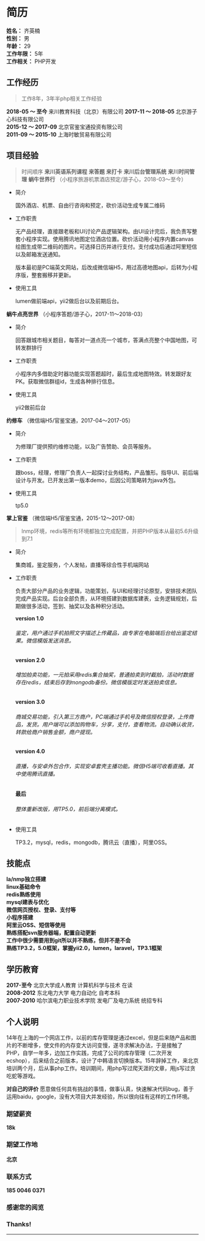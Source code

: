 # 简历
**姓名：** 齐英楠  
**性别：** 男  
**年龄：** 29  
**工作年限：** 5年  
**工作相关：** PHP开发


## 工作经历
> 工作8年，3年半php相关工作经验

**2018-05 ～ 至今** 来川教育科技（北京）有限公司
**2017-11 ～ 2018-05** 北京游子心科技有限公司  
**2015-12 ～ 2017-09** 北京官鉴宝通投资有限公司  
**2011-09 ～ 2015-10** 上海时敏贸易有限公司  

## 项目经验        
> 时间顺序
**来川英语系列课程**
**来答题**
**来打卡**
**来川后台管理系统**
**来川时间管理**
**蜗牛世界行** （小程序旅游机票酒店预定/游子心，2018-03～至今）  
 
* 简介  

	国外酒店、机票、自由行咨询和预定，砍价活动生成专属二维码

* 工作职责

	无产品经理，直接跟老板和UI讨论产品逻辑架构。由UI设计完后，我负责写整套小程序实现。使用腾讯地图定位酒店位置。砍价活动用小程序内置canvas绘图生成带二维码的图片。可选择日历并进行支付。支付成功后通过阿里短信以及邮箱发送通知。
	
	版本最初是PC端英文网站，后改成微信端H5，用过高德地图api，后转为小程序版，整套搬移并更新。

* 使用工具  

	lumen做前端api，yii2做后台以及前期后台。

**蜗牛点亮世界** （小程序答题/游子心，2017-11～2018-03）  

* 简介  

	回答跟城市相关题目，每答对一道点亮一个城市，答满点亮整个中国地图，可转发群排行

* 工作职责  

	小程序内多借助定时器功能实现答题超时，最后生成地图特效。转发跟好友PK。获取微信群组id，生成各种排行信息。

* 使用工具  

	yii2做前后台


**约修车** （微信端H5/官鉴宝通，2017-04～2017-05）  

* 简介  

	为修理厂提供预约维修功能，以及广告赞助、会员等服务。

* 工作职责  

	跟boss，经理，修理厂负责人一起探讨业务结构，产品雏形。指导UI、前后端设计与开发。已开发出第一版本demo，后因公司策略转为java外包。

* 使用工具  

	tp5.0


**掌上官鉴** （微信端H5/官鉴宝通，2015-12～2017-08） 
> lnmp环境，redis等所有环境都独立完成配置，并把PHP版本从最初5.6升级到7.1 

* 简介  

	集商城，鉴定服务，个人发帖，直播等综合性手机端网站

* 工作职责  

	负责大部分产品的业务逻辑，功能策划，与UI和经理讨论原型，安排技术团队完成产品实现。后台全部负责，从环境搭建到数据库建表，业务逻辑规划，后期做很多活动，签到、抽奖以及各种积分活动。

	**version 1.0**
	
	###### 鉴定，用户通过手机拍照文字描述上传藏品，由专家在电脑端后台给出鉴定结果。微信模版发送消息。

	**version 2.0**

	###### 增加拍卖功能，一元拍采用redis集合抽奖，普通拍卖到时截拍，活动时数据存在redis，结束后存到mongodb备份。微信模版定时发送拍卖信息。

	**version 3.0**

	###### 商城交易功能，引入第三方商户，PC端通过手机号及微信授权登录，上传商品，发货。用户端可以添加购物车，分享，支付，查看物流。自动确认收货，转款给商户销售金额，商户提现。

	**version 4.0**

	###### 直播，与安卓外包合作，实现安卓套壳主播功能。微信H5端可收看直播。其中使用腾讯直播。
	**最后**

	###### 整体重新改版，用TP5.0，前后端分离模式。

* 使用工具  

	TP3.2，mysql，redis，mongodb，腾讯云（直播），阿里OSS。


## 技能点

**la/nmp独立搭建**  
**linux基础命令**  
**redis熟练使用**  
**mysql建表与优化**  
**微信网页授权、登录、支付等**  
**小程序搭建**  
**阿里云OSS、短信等使用**  
**熟练搭配svn服务器端，配置自动更新**  
**工作中很少需要用到git所以并不熟练，但并不是不会**  
**熟练TP3.2，5.0框架，掌握yii2.0，lumen，laravel，TP3.1框架**  

## 学历教育

**2017-至今** 北京大学成人教育 计算机科学与技术 在读  
**2008-2012** 东北电力大学 电力自动化 自考本科  
**2007-2010** 哈尔滨电力职业技术学院 发电厂及电力系统 统招专科

## 个人说明

14年在上海的一个网店工作，以前的库存管理是通过excel，但是后来随产品和图片的不断增多，使文件的内存变大访问变慢，遂寻求解决办法，于是接触了PHP，自学一年多，边加工作实践，完成了公司的库存管理（二次开发ecshop），后来结合之前版本，设计了中韩语言切换版本。15年辞掉工作，来北京培训两个月，后从事php工作。培训期间，用php写过爬天涯的文章，用js写过贪吃蛇等游戏。

**对自己的评价** 
愿意做任何具有挑战的事情，做事认真，快速解决代码bug，善于运用baidu，google，没有大项目大并发经验，所以很向往有这样的工作环境。

### 期望薪资
**18k**

### 期望工作地
**北京**

### 联系方式
**185 0046 0371**


### 感谢您的阅览
### Thanks!
***
